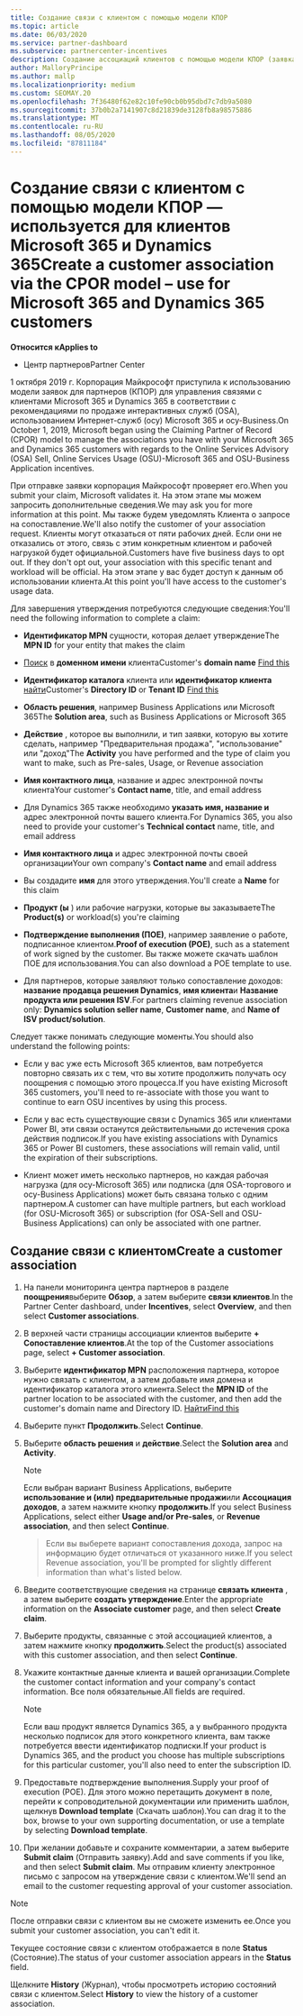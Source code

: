 ```yaml
---
title: Создание связи с клиентом с помощью модели КПОР
ms.topic: article
ms.date: 06/03/2020
ms.service: partner-dashboard
ms.subservice: partnercenter-incentives
description: Создание ассоциаций клиентов с помощью модели КПОР (заявка на утверждение партнера по записи). Помогает управлять продажами, использованием, & поощрениями для клиентов Microsoft 365 и Dynamics 365.
author: MalloryPrincipe
ms.author: mallp
ms.localizationpriority: medium
ms.custom: SEOMAY.20
ms.openlocfilehash: 7f36480f62e82c10fe90cb0b95dbd7c7db9a5080
ms.sourcegitcommit: 37b0b2a7141907c8d21839de3128fb8a98575886
ms.translationtype: MT
ms.contentlocale: ru-RU
ms.lasthandoff: 08/05/2020
ms.locfileid: "87811184"
---
```

# <a name="create-a-customer-association-via-the-cpor-model--use-for-microsoft-365-and-dynamics-365-customers"></a><span data-ttu-id="2b3ac-104">Создание связи с клиентом с помощью модели КПОР — используется для клиентов Microsoft 365 и Dynamics 365</span><span class="sxs-lookup"><span data-stu-id="2b3ac-104">Create a customer association via the CPOR model – use for Microsoft 365 and Dynamics 365 customers</span></span>

<span data-ttu-id="2b3ac-105">**Относится к**</span><span class="sxs-lookup"><span data-stu-id="2b3ac-105">**Applies to**</span></span>

- <span data-ttu-id="2b3ac-106">Центр партнеров</span><span class="sxs-lookup"><span data-stu-id="2b3ac-106">Partner Center</span></span>

<span data-ttu-id="2b3ac-107">1 октября 2019 г. Корпорация Майкрософт приступила к использованию модели заявок для партнеров (КПОР) для управления связями с клиентами Microsoft 365 и Dynamics 365 в соответствии с рекомендациями по продаже интерактивных служб (OSA), использованием Интернет-служб (осу) Microsoft 365 и осу-Business.</span><span class="sxs-lookup"><span data-stu-id="2b3ac-107">On October 1, 2019, Microsoft began using the Claiming Partner of Record (CPOR) model to manage the associations you have with your Microsoft 365 and Dynamics 365 customers with regards to the Online Services Advisory (OSA) Sell, Online Services Usage (OSU)-Microsoft 365 and OSU-Business Application incentives.</span></span>

<span data-ttu-id="2b3ac-108">При отправке заявки корпорация Майкрософт проверяет его.</span><span class="sxs-lookup"><span data-stu-id="2b3ac-108">When you submit your claim, Microsoft validates it.</span></span> <span data-ttu-id="2b3ac-109">На этом этапе мы можем запросить дополнительные сведения.</span><span class="sxs-lookup"><span data-stu-id="2b3ac-109">We may ask you for more information at this point.</span></span> <span data-ttu-id="2b3ac-110">Мы также будем уведомлять Клиента о запросе на сопоставление.</span><span class="sxs-lookup"><span data-stu-id="2b3ac-110">We'll also notify the customer of your association request.</span></span> <span data-ttu-id="2b3ac-111">Клиенты могут отказаться от пяти рабочих дней. Если они не отказались от этого, связь с этим конкретным клиентом и рабочей нагрузкой будет официальной.</span><span class="sxs-lookup"><span data-stu-id="2b3ac-111">Customers have five business days to opt out. If they don't opt out, your association with this specific tenant and workload will be official.</span></span> <span data-ttu-id="2b3ac-112">На этом этапе у вас будет доступ к данным об использовании клиента.</span><span class="sxs-lookup"><span data-stu-id="2b3ac-112">At this point you'll have access to the customer's usage data.</span></span> 

<span data-ttu-id="2b3ac-113">Для завершения утверждения потребуются следующие сведения:</span><span class="sxs-lookup"><span data-stu-id="2b3ac-113">You'll need the following information to complete a claim:</span></span>

- <span data-ttu-id="2b3ac-114">**Идентификатор MPN** сущности, которая делает утверждение</span><span class="sxs-lookup"><span data-stu-id="2b3ac-114">The **MPN ID** for your entity that makes the claim</span></span>

- <span data-ttu-id="2b3ac-115">[Поиск](find-domain-name.md) в **доменном имени** клиента</span><span class="sxs-lookup"><span data-stu-id="2b3ac-115">Customer's **domain name** [Find this](find-domain-name.md)</span></span>

- <span data-ttu-id="2b3ac-116">**Идентификатор каталога** клиента или **идентификатор клиента** [найти](find-domain-name.md)</span><span class="sxs-lookup"><span data-stu-id="2b3ac-116">Customer's **Directory ID** or **Tenant ID** [Find this](find-domain-name.md)</span></span>

- <span data-ttu-id="2b3ac-117">**Область решения**, например Business Applications или Microsoft 365</span><span class="sxs-lookup"><span data-stu-id="2b3ac-117">The **Solution area**, such as Business Applications or Microsoft 365</span></span>

- <span data-ttu-id="2b3ac-118">**Действие** , которое вы выполнили, и тип заявки, которую вы хотите сделать, например "Предварительная продажа", "использование" или "доход"</span><span class="sxs-lookup"><span data-stu-id="2b3ac-118">The **Activity** you have performed and the type of claim you want to make, such as Pre-sales, Usage, or Revenue association</span></span>

- <span data-ttu-id="2b3ac-119">**Имя контактного лица**, название и адрес электронной почты клиента</span><span class="sxs-lookup"><span data-stu-id="2b3ac-119">Your customer's **Contact name**, title, and email address</span></span>

- <span data-ttu-id="2b3ac-120">Для Dynamics 365 также необходимо **указать имя, название и** адрес электронной почты вашего клиента.</span><span class="sxs-lookup"><span data-stu-id="2b3ac-120">For Dynamics 365, you also need to provide your customer's **Technical contact** name, title, and email address</span></span>

- <span data-ttu-id="2b3ac-121">**Имя контактного лица** и адрес электронной почты своей организации</span><span class="sxs-lookup"><span data-stu-id="2b3ac-121">Your own company's **Contact name** and email address</span></span>

- <span data-ttu-id="2b3ac-122">Вы создадите **имя** для этого утверждения.</span><span class="sxs-lookup"><span data-stu-id="2b3ac-122">You'll create a **Name** for this claim</span></span>

- <span data-ttu-id="2b3ac-123">**Продукт (ы** ) или рабочие нагрузки, которые вы заказываете</span><span class="sxs-lookup"><span data-stu-id="2b3ac-123">The **Product(s)** or workload(s) you're claiming</span></span>

- <span data-ttu-id="2b3ac-124">**Подтверждение выполнения (ПОЕ)**, например заявление о работе, подписанное клиентом.</span><span class="sxs-lookup"><span data-stu-id="2b3ac-124">**Proof of execution (POE)**, such as a statement of work signed by the customer.</span></span> <span data-ttu-id="2b3ac-125">Вы также можете скачать шаблон ПОЕ для использования.</span><span class="sxs-lookup"><span data-stu-id="2b3ac-125">You can also download a POE template to use.</span></span>

- <span data-ttu-id="2b3ac-126">Для партнеров, которые заявляют только сопоставление доходов: **название продавца решения Dynamics**, **имя клиента**и **Название продукта или решения ISV**.</span><span class="sxs-lookup"><span data-stu-id="2b3ac-126">For partners claiming revenue association only: **Dynamics solution seller name**, **Customer name**, and **Name of ISV product/solution**.</span></span> 

<span data-ttu-id="2b3ac-127">Следует также понимать следующие моменты.</span><span class="sxs-lookup"><span data-stu-id="2b3ac-127">You should also understand the following points:</span></span>

- <span data-ttu-id="2b3ac-128">Если у вас уже есть Microsoft 365 клиентов, вам потребуется повторно связать их с тем, что вы хотите продолжить получать осу поощрения с помощью этого процесса.</span><span class="sxs-lookup"><span data-stu-id="2b3ac-128">If you have existing Microsoft 365 customers, you'll need to re-associate with those you want to continue to earn OSU incentives by using this process.</span></span>

- <span data-ttu-id="2b3ac-129">Если у вас есть существующие связи с Dynamics 365 или клиентами Power BI, эти связи останутся действительными до истечения срока действия подписок.</span><span class="sxs-lookup"><span data-stu-id="2b3ac-129">If you have existing associations with Dynamics 365 or Power BI customers, these associations will remain valid, until the expiration of their subscriptions.</span></span>

- <span data-ttu-id="2b3ac-130">Клиент может иметь несколько партнеров, но каждая рабочая нагрузка (для осу-Microsoft 365) или подписка (для OSA-торгового и осу-Business Applications) может быть связана только с одним партнером.</span><span class="sxs-lookup"><span data-stu-id="2b3ac-130">A customer can have multiple partners, but each workload (for OSU-Microsoft 365) or subscription (for OSA-Sell and OSU-Business Applications) can only be associated with one partner.</span></span>

## <a name="create-a-customer-association"></a><span data-ttu-id="2b3ac-131">Создание связи с клиентом</span><span class="sxs-lookup"><span data-stu-id="2b3ac-131">Create a customer association</span></span>

1. <span data-ttu-id="2b3ac-132">На панели мониторинга центра партнеров в разделе **поощрения**выберите **Обзор**, а затем выберите **связи клиентов**.</span><span class="sxs-lookup"><span data-stu-id="2b3ac-132">In the Partner Center dashboard, under **Incentives**, select **Overview**, and then select **Customer associations**.</span></span> 

2. <span data-ttu-id="2b3ac-133">В верхней части страницы ассоциации клиентов выберите **+ Сопоставление клиентов**.</span><span class="sxs-lookup"><span data-stu-id="2b3ac-133">At the top of the Customer associations page, select **+ Customer association**.</span></span>

3. <span data-ttu-id="2b3ac-134">Выберите **идентификатор MPN** расположения партнера, которое нужно связать с клиентом, а затем добавьте имя домена и идентификатор каталога этого клиента.</span><span class="sxs-lookup"><span data-stu-id="2b3ac-134">Select the **MPN ID** of the partner location to be associated with the customer, and then add the customer's domain name and Directory ID.</span></span> [<span data-ttu-id="2b3ac-135">Найти</span><span class="sxs-lookup"><span data-stu-id="2b3ac-135">Find this</span></span>](find-domain-name.md)

4. <span data-ttu-id="2b3ac-136">Выберите пункт **Продолжить**.</span><span class="sxs-lookup"><span data-stu-id="2b3ac-136">Select **Continue**.</span></span>

5. <span data-ttu-id="2b3ac-137">Выберите **область решения** и **действие**.</span><span class="sxs-lookup"><span data-stu-id="2b3ac-137">Select the **Solution area** and **Activity**.</span></span> 

   >[!Note]
   >
   ><span data-ttu-id="2b3ac-138">Если выбран вариант Business Applications, выберите **использование и (или) предварительные продажи**или **Ассоциация доходов**, а затем нажмите кнопку **продолжить**.</span><span class="sxs-lookup"><span data-stu-id="2b3ac-138">If you select Business Applications, select either **Usage and/or Pre-sales**, or **Revenue association**, and then select **Continue**.</span></span> 

   ><span data-ttu-id="2b3ac-139">Если вы выберете вариант сопоставления дохода, запрос на информацию будет отличаться от указанного ниже.</span><span class="sxs-lookup"><span data-stu-id="2b3ac-139">If you select Revenue association, you'll be prompted for slightly different information than what's listed below.</span></span>

6. <span data-ttu-id="2b3ac-140">Введите соответствующие сведения на странице **связать клиента** , а затем выберите **создать утверждение**.</span><span class="sxs-lookup"><span data-stu-id="2b3ac-140">Enter the appropriate information on the **Associate customer** page, and then select **Create claim**.</span></span>

7. <span data-ttu-id="2b3ac-141">Выберите продукты, связанные с этой ассоциацией клиентов, а затем нажмите кнопку **продолжить**.</span><span class="sxs-lookup"><span data-stu-id="2b3ac-141">Select the product(s) associated with this customer association, and then select **Continue**.</span></span>

8. <span data-ttu-id="2b3ac-142">Укажите контактные данные клиента и вашей организации.</span><span class="sxs-lookup"><span data-stu-id="2b3ac-142">Complete the customer contact information and your company's contact information.</span></span> <span data-ttu-id="2b3ac-143">Все поля обязательные.</span><span class="sxs-lookup"><span data-stu-id="2b3ac-143">All fields are required.</span></span> 

   >[!NOTE]
   ><span data-ttu-id="2b3ac-144">Если ваш продукт является Dynamics 365, а у выбранного продукта несколько подписок для этого конкретного клиента, вам также потребуется ввести идентификатор подписки.</span><span class="sxs-lookup"><span data-stu-id="2b3ac-144">If your product is Dynamics 365, and the product you choose has multiple subscriptions for this particular customer, you'll also need to enter the subscription ID.</span></span>

9. <span data-ttu-id="2b3ac-145">Предоставьте подтверждение выполнения.</span><span class="sxs-lookup"><span data-stu-id="2b3ac-145">Supply your proof of execution (POE).</span></span> <span data-ttu-id="2b3ac-146">Для этого можно перетащить документ в поле, перейти к сопроводительной документации или применить шаблон, щелкнув **Download template** (Скачать шаблон).</span><span class="sxs-lookup"><span data-stu-id="2b3ac-146">You can drag it to the box, browse to your own supporting documentation, or use a template by selecting **Download template**.</span></span> 

10. <span data-ttu-id="2b3ac-147">При желании добавьте и сохраните комментарии, а затем выберите **Submit claim** (Отправить заявку).</span><span class="sxs-lookup"><span data-stu-id="2b3ac-147">Add and save comments if you like, and then select **Submit claim**.</span></span> <span data-ttu-id="2b3ac-148">Мы отправим клиенту электронное письмо с запросом на утверждение связи с клиентом.</span><span class="sxs-lookup"><span data-stu-id="2b3ac-148">We'll send an email to the customer requesting approval of your customer association.</span></span>

   >[!NOTE]
   ><span data-ttu-id="2b3ac-149">После отправки связи с клиентом вы не сможете изменить ее.</span><span class="sxs-lookup"><span data-stu-id="2b3ac-149">Once you submit your customer association, you can't edit it.</span></span>

<span data-ttu-id="2b3ac-150">Текущее состояние связи с клиентом отображается в поле **Status** (Состояние).</span><span class="sxs-lookup"><span data-stu-id="2b3ac-150">The status of your customer association appears in the **Status** field.</span></span>

<span data-ttu-id="2b3ac-151">Щелкните **History** (Журнал), чтобы просмотреть историю состояний связи с клиентом.</span><span class="sxs-lookup"><span data-stu-id="2b3ac-151">Select **History** to view the history of a customer association.</span></span>
